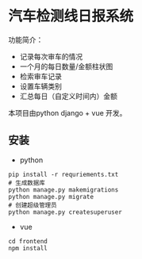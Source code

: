 # 汽车检测线日报系统

功能简介：

* 记录每次审车的情况
* 一个月的每日数量/金额柱状图
* 检索审车记录
* 设置车辆类别
* 汇总每日（自定义时间内）金额

本项目由python django + vue 开发。

## 安装

- python

```shell
pip install -r requriements.txt 
# 生成数据库
python manage.py makemigrations
python manage.py migrate
# 创建超级管理员
python manage.py createsuperuser
```

- vue

```shell
cd frontend
npm install
```